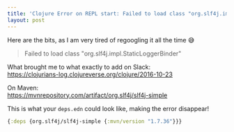 ```yaml
---
title: 'Clojure Error on REPL start: Failed to load class "org.slf4j.impl.StaticLoggerBinder"'
layout: post
---
```


Here are the bits, as I am very tired of regoogling it all the time 😅

> Failed to load class "org.slf4j.impl.StaticLoggerBinder"

What brought me to what exactly to add on Slack:  
https://clojurians-log.clojureverse.org/clojure/2016-10-23

On Maven:  
https://mvnrepository.com/artifact/org.slf4j/slf4j-simple

This is what your `deps.edn` could look like, making the error disappear!

```clojure
{:deps {org.slf4j/slf4j-simple {:mvn/version "1.7.36"}}}
```